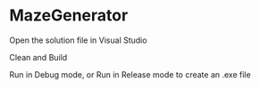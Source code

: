 # MazeGenerator

Open the solution file in Visual Studio

Clean and Build

Run in Debug mode, or Run in Release mode to create an .exe file